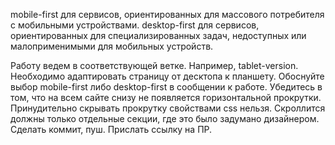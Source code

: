 mobile-first для сервисов, ориентированных для массового потребителя с мобильными устройствами.
desktop-first для сервисов, ориентированных для специализированных задач, недоступных или малоприменимыми для мобильных устройств.




Работу ведем в соответствующей ветке. Например, tablet-version.
Необходимо адаптировать страницу от десктопа к планшету. Обоснуйте выбор mobile-first либо desktop-first в сообщении к работе.
Убедитесь в том, что на всем сайте снизу не появляется горизонтальной прокрутки. Принудительно скрывать прокрутку свойствами css нельзя. Скроллится должны только отдельные секции, где это было задумано дизайнером.
Сделать коммит, пуш. Прислать ссылку на ПР.